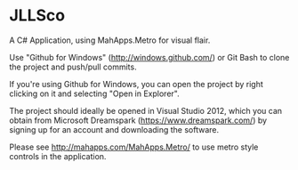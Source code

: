 JLLSco
======
A C# Application, using MahApps.Metro for visual flair.

Use "Github for Windows" (http://windows.github.com/) or Git Bash to clone the project and push/pull commits.

If you're using Github for Windows, you can open the project by right clicking on it and selecting "Open in Explorer".

The project should ideally be opened in Visual Studio 2012, which you can obtain from Microsoft Dreamspark (https://www.dreamspark.com/) by signing up for an account and downloading the software.

 Please see http://mahapps.com/MahApps.Metro/ to use metro style controls in the application.
